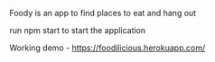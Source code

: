 Foody is an app to find places to eat and hang out

run npm start to start the application

Working demo - https://foodilicious.herokuapp.com/
